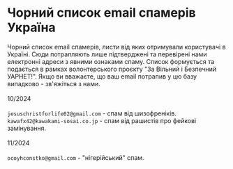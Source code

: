 # Чорний список email спамерів Україна
Чорний список email спамерів, листи від яких отримували користувачі в Україні. Сюди потрапляють лише підтверджені та перевірені нами електронні адреси з явними ознаками спаму. Список формується та подається в рамках волонтерського проєкту "За Вільний і Безпечний УАРНЕТ!". Якщо ви вважаєте, що ваш email потрапив у цю базу випадково - зв'яжіться з нами. </br></br>
10/2024</br></br>
``jesuschristforlife02@gmail.com`` - спам від шизофреніків. </br>
``kawafx42@kawakami-sosai.co.jp`` - спам від рашистів про фейкові замінування.</br></br>
11/2024</br></br>
``ocoyhconstko@gmail.com`` - "нігерійський" спам. </br>
